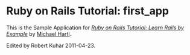 # Ruby on Rails Tutorial: first_app

This is the Sample Application for
[*Ruby on Rails Tutorial: Learn Rails by Example*](http://www.railstutorial.org/) 
by [Michael Hartl](http://www.michaelhartl.com/).

Edited by Robert Kuhar 2011-04-23.
